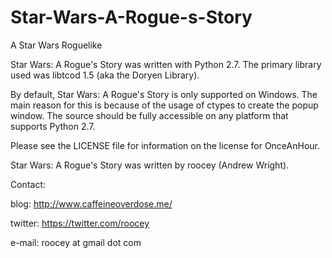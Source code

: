 # Star-Wars-A-Rogue-s-Story
A Star Wars Roguelike

Star Wars: A Rogue's Story was written with Python 2.7. The primary library used was libtcod 1.5 (aka the Doryen Library).

By default, Star Wars: A Rogue's Story is only supported on Windows. The main reason for this is because of the usage of ctypes to create the popup window. The source should be fully accessible on any platform that supports Python 2.7.

Please see the LICENSE file for information on the license for OnceAnHour.

Star Wars: A Rogue's Story was written by roocey (Andrew Wright).

Contact:

blog: http://www.caffeineoverdose.me/

twitter: https://twitter.com/roocey

e-mail: roocey at gmail dot com

